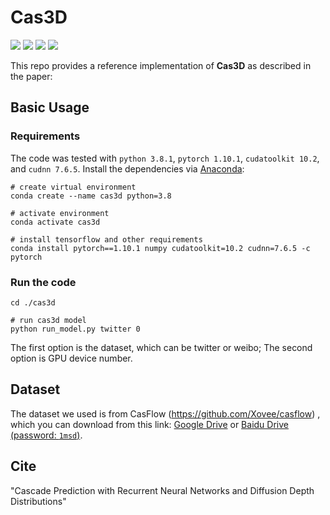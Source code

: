 # Cas3D
![](https://img.shields.io/badge/python-3.8.1-green)
![](https://img.shields.io/badge/pytorch-1.10.1-green)
![](https://img.shields.io/badge/cudatoolkit-10.2.1-green)
![](https://img.shields.io/badge/cudnn-7.6.5-green)
 
This repo provides a reference implementation of **Cas3D** as described in the paper:

## Basic Usage

### Requirements

The code was tested with `python 3.8.1`, `pytorch 1.10.1`, `cudatoolkit 10.2`, and `cudnn 7.6.5`. Install the dependencies via [Anaconda](https://www.anaconda.com/):

```shell
# create virtual environment
conda create --name cas3d python=3.8 

# activate environment
conda activate cas3d

# install tensorflow and other requirements
conda install pytorch==1.10.1 numpy cudatoolkit=10.2 cudnn=7.6.5 -c pytorch
```

### Run the code
```shell
cd ./cas3d

# run cas3d model
python run_model.py twitter 0
```
The first option is the dataset, which can be twitter or weibo; The second option is GPU device number.

## Dataset 
The dataset we used is from CasFlow (https://github.com/Xovee/casflow) , which you can download from this link: 
[Google Drive](https://drive.google.com/file/d/1o4KAZs19fl4Qa5LUtdnmNy57gHa15AF-/view?usp=sharing) or [Baidu Drive (password: `1msd`)](https://pan.baidu.com/s/1tWcEefxoRHj002F0s9BCTQ).


## Cite
"Cascade Prediction with Recurrent Neural Networks and Diffusion Depth Distributions"
